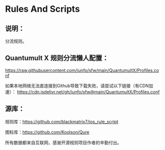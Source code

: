# Rules And Scripts

## 说明：

分流规则。



## Quantumult X 规则分流懒人配置：

https://raw.githubusercontent.com/iunfo/sfw/main/QuantumultX/Profiles.conf

如果本地网络无法直连接到Github导致下载失败，请尝试以下链接（有CDN加速）：
https://cdn.jsdelivr.net/gh/iunfo/sfw@main/QuantumultX/Profiles.conf



## 源库：

规则库：https://github.com/blackmatrix7/ios_rule_script

图标库：https://github.com/Koolson/Qure



所有数据都来自互联网，感谢开源规则项目作者的辛勤付出。

